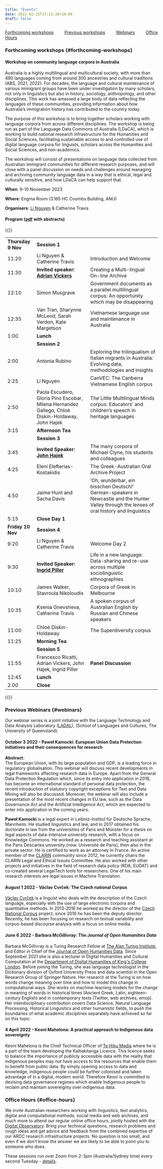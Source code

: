 ```yaml
---
title: "Events"
date: 2022-02-15T17:13:28+10:00
draft: false
---
```


[Forthcoming workshops](#forthcoming-workshops) &emsp;&emsp;
[Previous workshops](../previous) &emsp;&emsp;
[Webinars](#webinars) &emsp;&emsp;
[Office Hours](#office-hours)

### Forthcoming workshops {#forthcoming-workshops}

#### Workshop on community language corpora in Australia

Australia is a highly multilingual and multicultural society, with more than 490 languages coming from around 300 ancestries and cultural traditions (ABS, 2021, 2022). For decades, the language and cultural maintenance of various immigrant groups have been under investigation by many scholars, not only in linguistics but also in history, sociology, anthropology, and other disciplines. This work has amassed a large body of data reflecting the languages of these communities, providing information about how Australia’s immigration history has contributed to the country today.

The purpose of this workshop is to bring together scholars working with language corpora from across different disciplines. The workshop is being run as part of the Language Data Commons of Australia (LDaCA), which is working to build national research infrastructure for the Humanities and Social Sciences, facilitating sustainable access to and controlled use of digital language corpora for linguists, scholars across the Humanities and Social Sciences, and non-academics.

The workshop will consist of presentations on language data collected from Australian immigrant communities for different research purposes, and will close with a panel discussion on needs and challenges around managing and archiving community language data in a way that is ethical, legal and culturally sensitive, and how LDaCA can help support that.

**When**: 9-10 November 2023

**Where**: Engma Room (3.165 HC Coombs Building, ANU)

**Organisers**: [Li Nguyen](mailto:li.nguyen@anu.edu.au) & Catherine Travis

#### Program ([pdf](../Workshop_CommunityLanguages_2023-program&abstracts.pdf) with abstracts)

{{<raw>}}

<table>
<tr><td><b>Thursday 9 Nov</b></td><td><b>Session 1</b></td><td></td></tr>
<tr><td>11:20</td><td>Li Nguyen & Catherine Travis</td><td>Introduction and Welcome</td></tr>
<tr><td>11:30</td><td><b>Invited speaker: <a href = "https://www.sydney.edu.au/arts/about/our-people/academic-staff/adrian-vickers.html" target = "_blank"> Adrian Vickers</a></b></td><td>Creating a Multi-lingual On-line Archive</td></tr>
<tr><td>12:10</td><td>Simon Musgrave</td><td>	
Government documents as a parallel multilingual corpus:
An opportunity which may be disappearing</td></tr>
<tr><td>12:35</td><td>Van Tran, Sharynne McLeod,
Sarah Verdon, Kate Margetson</td><td>	
Vietnamese language use and maintenance in Australia</td></tr>
<tr><td>1:00</td><td><b>Lunch</b></td><td></td></tr>
<tr><td></td><td><b>Session 2</b></td><td></td></tr>
<tr><td>2:00</td><td>Antonia Rubino</td><td>Exploring the trilingualism of Italian migrants in Australia:
Evolving data, methodologies and insights</td></tr>
<tr><td>2:25</td><td>Li Nguyen</td><td>CanVEC: The Canberra Vietnamese English corpus</td></tr>
<tr><td>2:50</td><td>Paola Escudero, Gloria Pino Escobar, Milena Hernandez Gallego, Chloé Diskin-Holdaway, John Hajek</td><td>The Little Multilingual Minds corpus:
Educators’ and children’s speech in heritage languages</td></tr>
<tr><td>3:15</td><td><b>Afternoon Tea</b></td><td></td></tr>
<tr><td></td><td><b>Session 3</b></td><td></td></tr>
<tr><td>3:45</td><td><b>Invited Speaker: <a href = "https://findanexpert.unimelb.edu.au/profile/13831-john-hajek" target = "_blank">John Hajek</a></b></td><td>The many corpora of Michael Clyne, his students and colleagues</td></tr>
<tr><td>4:25</td><td>Eleni Elefterias-Kostakidis</td><td>The Greek-Australian Oral Archive Project</td></tr>
<tr><td>4:50</td><td>Jaime Hunt and Sacha Davis</td><td>	
‘Oh, wunderbar, ein bisschen Deutsch!’ German-speakers in Newcastle and the Hunter Valley through the lenses of oral history and linguistics</td></tr>
<tr><td>5:15</td><td><b>Close Day 1</b></td><td></td></tr>
<tr><td><b>Friday 10 Nov</b></td><td><b>Session 4</b></td><td></td></tr>
<tr><td>9:20</td><td>Li Nguyen & Catherine Travis</td><td>Welcome Day 2</td></tr>
<tr><td>9:30</td><td><b>Invited Speaker: <a href = "https://researchers.mq.edu.au/en/persons/ingrid-piller" target ="_blank">Ingrid Piller</a></b></td><td>Life in a new language: Data-sharing and re-use across multiple sociolinguistic ethnographies</td></tr>
<tr><td>10:10</td><td>James Walker, Stavroula Nikoloudis</td><td>Corpora of Greek in Melbourne</td></tr>
<tr><td>10:35</td><td>Ksenia Gnevsheva, Catherine Travis</td><td>A spoken corpus of Australian English by Russian and Chinese speakers</td></tr>
<tr><td>11:00</td><td>	
Chloé Diskin-Holdaway</td><td>The Superdiversity corpus</td></tr>
<tr><td>11:25</td><td><b>Morning Tea</b></td><td></td></tr>
<tr><td></td><td><b>Session 5</b></td><td></td></tr>
<tr><td>11:55</td><td>Francesco Ricatti, Adrian Vickers, John Hajek, Ingrid Piller</td><td><b>Panel Discussion</b></td></tr>
<tr><td>12:45</td><td><b>Lunch</b></td><td></td></tr>
<tr><td>2:00</td><td><b>Close</b></td><td></td></tr>
</table>
{{</raw>}}

### Previous Webinars {#webinars}

Our webinar series is a joint initiative with the Language Technology and Data Analysis Laboratory ([LADAL](https://slcladal.github.io/index.html)), (School of Languages and Cultures, The University of Queensland).

#### October 3 2022 - Paweł Kamocki: European Union Data Protection initiatives and their consequences for research

**Abstract**:<br>
The European Union, with its large population and GDP, is a leading force in regulatory globalisation. This webinar will discuss recent developments in legal frameworks affecting research data in Europe. Apart from the General Data Protection Regulation which, since its entry into application in 2018, has become an international standard of personal data protection, the recent introduction of statutory copyright exceptions for Text and Data Mining will also be discussed. Moreover, the webinar will also include a presentation of the most recent changes in EU law, such as the Data Governance Act and the Artificial Intelligence Act, which are expected to enter into application in the coming years.

**Paweł Kamocki** is a legal expert in Leibniz-Institut für Deutsche Sprache, Mannheim. He studied linguistics and law, and in 2017 obtained his doctorate in law from the universities of Paris and Münster for a thesis on legal aspects of data-intensive university research, with a focus on Knowledge Commons. He worked as a research and teaching assistant at the Paris Descartes university (now: Université de Paris), then also in the private sector. He is certified to work as an attorney in France. An active member of the [CLARIN](https://www.clarin.eu/) community since 2012, he currently chairs the CLARIN Legal and Ethical Issues Committee. He also worked with other projects and initiatives in the field of research data policy (RDA, EUDAT) and co-created several LegalTech tools for researchers. One of his main research interests are legal issues in Machine Translation.

#### August 1 2022 - Václav Cvrček: The Czech national Corpus

[Václav Cvrček](https://ucnk.ff.cuni.cz/en/institute/people/vaclav-cvrcek-2/) is a linguist who deals with the description of the Czech language, especially with the use of large electronic corpora and quantitative methods. In 2013-2016 he worked as the director of the [Czech National Corpus](https://ucnk.ff.cuni.cz/en/) project, since 2016 he has been the deputy director. Recently, he has been focusing on research on textual variability and corpus-based discourse analysis with a focus on online media.

#### June 6 2022 - Barbara McGillivray: The _Journal of Open Humanities Data_

Barbara McGillivray is a Turing Research Fellow at [The Alan Turing Institute](https://www.turing.ac.uk/), and Editor in Chief of the [Journal of Open Humanities Data](https://openhumanitiesdata.metajnl.com/). Since September 2021 she is also a lecturer in Digital Humanities and Cultural Computation at the [Department of Digital Humanities of King's College London](https://www.kcl.ac.uk/ddh). Before joining the Turing, she was language technologist in the Dictionary division of Oxford University Press and data scientist in the Open Research Group of Springer Nature. Her research at the Turing is on how words change meaning over time and how to model this change in computational ways. She works on machine-learning models for the change in meaning of words in historical times (Ancient Greek, Latin, eighteen-century English) and in contemporary texts (Twitter, web archives, emoji). Her interdisciplinary contribution covers Data Science, Natural Language Processing, Historical Linguistics and other humanistic fields, to push the boundaries of what academic disciplines separately have achieved so far on this topic.

#### 4 April 2022 - Keoni Mahelona: A practical approach to Indigenous data sovereignty

Keoni Mahelona is the Chief Technical Officer of [Te Hiku Media](https://tehiku.nz/) where he is a part of the team developing the Kaitiakitanga Licence. This licence seeks to balance the importance of publicly accessible data with the reality that indigenous peoples may not have access to the resources that enable them to benefit from public data. By simply opening access to data and knowledge, indigenous people could be further colonised and taken advantage of in a digital, modern world. Therefore Keoni is committed to devising data governance regimes which enable Indigenous people to reclaim and maintain sovereignty over indigenous data.

### Office Hours {#office-hours}

We invite Australian researchers working with linguistics, text analytics, digital and computational methods, social media and web archives, and much more to attend our regular online office hours, jointly hosted with the [Digital Observatory](https://research.qut.edu.au/digitalobservatory/). Bring your technical questions, research problems and rough ideas and get advice and feedback from the combined expertise of our ARDC research infrastructure projects. No question is too small, and even if we don’t know the answer we are likely to be able to point you to someone who does.

These sessions run over Zoom from 2-3pm (Australia/Sydney time) every second Tuesday - [details](https://research.qut.edu.au/digitalobservatory/office-hours/).
